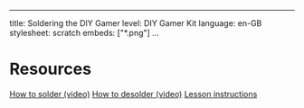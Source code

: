* * *

title: Soldering the DIY Gamer level: DIY Gamer Kit language: en-GB stylesheet: scratch embeds: ["*.png"] ...

# Resources

[How to solder (video)](https://www.youtube.com/watch?v=CYr-6ut-pkM&index=3&list=PL3qxdM6ba83QwHoPyv0Vrxrmf4C1Je68W) [How to desolder (video)](https://www.youtube.com/watch?v=Ib3EXLCRKHw&index=4&list=PL3qxdM6ba83QwHoPyv0Vrxrmf4C1Je68W) [Lesson instructions](http://www.techwillsaveus.com/az/wp-content/uploads/2014/09/CCLesson2_DIY_Gamer_lessonplan3.pdf)